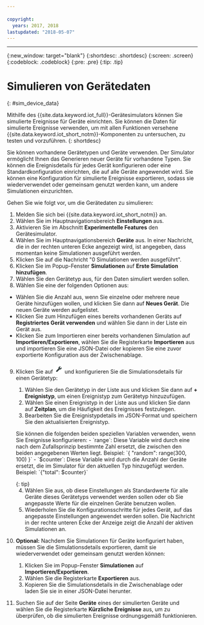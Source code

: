 ```yaml
---

copyright:
  years: 2017, 2018
lastupdated: "2018-05-07"
---
```


---

{:new_window: target="blank"}
{:shortdesc: .shortdesc}
{:screen: .screen}
{:codeblock: .codeblock}
{:pre: .pre}
{:tip: .tip}


# Simulieren von Gerätedaten 
{: #sim_device_data}

Mithilfe des {{site.data.keyword.iot_full}}-Gerätesimulators können Sie simulierte Ereignisse für Geräte einrichten. Sie können die Daten für simulierte Ereignisse verwenden, um mit allen Funktionen versehene {{site.data.keyword.iot_short_notm}}-Komponenten zu untersuchen, zu testen und vorzuführen.
{: shortdesc}

Sie können vorhandene Gerätetypen und Geräte verwenden. Der Simulator ermöglicht Ihnen das Generieren neuer Geräte für vorhandene Typen. Sie können die Ereignisdetails für jedes Gerät konfigurieren oder eine Standardkonfiguration einrichten, die auf alle Geräte angewendet wird. Sie können eine Konfiguration für simulierte Ereignisse exportieren, sodass sie wiederverwendet oder gemeinsam genutzt werden kann, um andere Simulationen einzurichten.

Gehen Sie wie folgt vor, um die Gerätedaten zu simulieren: 

1. Melden Sie sich bei {{site.data.keyword.iot_short_notm}} an.
2. Wählen Sie im Hauptnavigationsbereich **Einstellungen** aus.
3. Aktivieren Sie im Abschnitt **Experimentelle Features** den Gerätesimulator.
4. Wählen Sie im Hauptnavigationsbereich **Geräte** aus. In einer Nachricht, die in der rechten unteren Ecke angezeigt wird, ist angegeben, dass momentan keine Simulationen ausgeführt werden.
5. Klicken Sie auf die Nachricht "0 Simulationen werden ausgeführt".
6. Klicken Sie im Popup-Fenster **Simulationen** auf **Erste Simulation hinzufügen**.
7. Wählen Sie den Gerätetyp aus, für den Daten simuliert werden sollen.
8. Wählen Sie eine der folgenden Optionen aus:
  - Wählen Sie die Anzahl aus, wenn Sie einzelne oder mehrere neue Geräte hinzufügen wollen, und klicken Sie dann auf **Neues Gerät**. Die neuen Geräte werden aufgelistet.
  - Klicken Sie zum Hinzufügen eines bereits vorhandenen Geräts auf **Registriertes Gerät verwenden** und wählen Sie dann in der Liste ein Gerät aus.
  - Klicken Sie zum Importieren einer bereits vorhandenen Simulation auf **Importieren/Exportieren**, wählen Sie die Registerkarte **Importieren** aus und importieren Sie eine JSON-Datei oder kopieren Sie eine zuvor exportierte Konfiguration aus der Zwischenablage.
9. Klicken Sie auf ![Symbol 'Einstellungen'](images/settings_icon.png) und konfigurieren Sie die Simulationsdetails für einen Gerätetyp:
   1. Wählen Sie den Gerätetyp in der Liste aus und klicken Sie dann auf **+ Ereignistyp**, um einen Ereignistyp zum Gerätetyp hinzuzufügen.
   2. Wählen Sie einen Ereignistyp in der Liste aus und klicken Sie dann auf **Zeitplan**, um die Häufigkeit des Ereignisses festzulegen.
   3. Bearbeiten Sie die Ereignistypdetails im JSON-Format und speichern Sie den aktualisierten Ereignistyp.
   
   <p> Sie können die folgenden beiden speziellen Variablen verwenden, wenn Sie Ereignisse konfigurieren:  
        - `range`: Diese Variable wird durch eine nach dem Zufallsprinzip bestimmte Zahl ersetzt, die zwischen den beiden angegebenen Werten liegt. Beispiel: `{ "random": range(300, 100) }`  
        - `$counter`: Diese Variable wird durch die Anzahl der Geräte ersetzt, die im Simulator für den aktuellen Typ hinzugefügt werden. Beispiel: `{"total": $counter}`</p>
   {: tip}
   
   4. Wählen Sie aus, ob diese Einstellungen als Standardwerte für alle Geräte dieses Gerätetyps verwendet werden sollen oder ob Sie angepasste Werte für die einzelnen Geräte benutzen wollen. 
   5. Wiederholen Sie die Konfigurationsschritte für jedes Gerät, auf das angepasste Einstellungen angewendet werden sollen. Die Nachricht in der rechte unteren Ecke der Anzeige zeigt die Anzahl der aktiven Simulationen an.
10. **Optional:** Nachdem Sie Simulationen für Geräte konfiguriert haben, müssen Sie die Simulationsdetails exportieren, damit sie wiederverwendet oder gemeinsam genutzt werden können:
    1. Klicken Sie im Popup-Fenster **Simulationen** auf **Importieren/Exportieren**.
    2. Wählen Sie die Registerkarte **Exportieren** aus.
    3. Kopieren Sie die Simulationsdetails in die Zwischenablage oder laden Sie sie in einer JSON-Datei herunter.
11. Suchen Sie auf der Seite **Geräte** eines der simulierten Geräte und wählen Sie die Registerkarte **Kürzliche Ereignisse** aus, um zu überprüfen, ob die simulierten Ereignisse ordnungsgemäß funktionieren.
